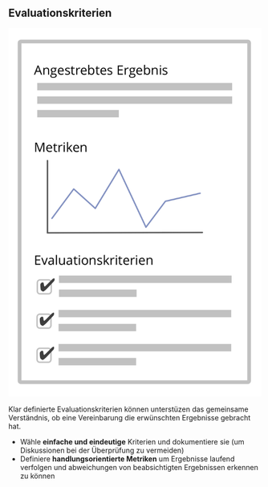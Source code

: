 ## Evaluationskriterien

![right,fit](img/templates/outcome-and-criteria.png)

Klar definierte Evaluationskriterien können unterstüzen das gemeinsame Verständnis, ob eine Vereinbarung die erwünschten Ergebnisse gebracht hat.

- Wähle **einfache und eindeutige** Kriterien und dokumentiere sie (um Diskussionen bei der Überprüfung zu vermeiden)
- Definiere **handlungsorientierte Metriken** um Ergebnisse laufend verfolgen und abweichungen von beabsichtigten Ergebnissen erkennen zu können